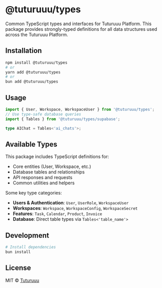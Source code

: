 # @tuturuuu/types

Common TypeScript types and interfaces for Tuturuuu Platform. This package provides strongly-typed definitions for all data structures used across the Tuturuuu Platform.

## Installation

```bash
npm install @tuturuuu/types
# or
yarn add @tuturuuu/types
# or
bun add @tuturuuu/types
```

## Usage

```typescript
import { User, Workspace, WorkspaceUser } from '@tuturuuu/types';
// Use type-safe database queries
import { Tables } from '@tuturuuu/types/supabase';

type AIChat = Tables<'ai_chats'>;
```

## Available Types

This package includes TypeScript definitions for:

- Core entities (User, Workspace, etc.)
- Database tables and relationships
- API responses and requests
- Common utilities and helpers

Some key type categories:

- **Users & Authentication**: `User`, `UserRole`, `WorkspaceUser`
- **Workspaces**: `Workspace`, `WorkspaceConfig`, `WorkspaceSecret`
- **Features**: `Task`, `Calendar`, `Product`, `Invoice`
- **Database**: Direct table types via `Tables<'table_name'>`

## Development

```bash
# Install dependencies
bun install
```

## License

MIT © [Tuturuuu](https://github.com/tutur3u)
